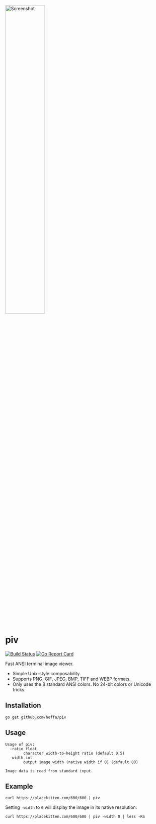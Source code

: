 <img src="https://i.imgur.com/TX8aCOa.png" alt="Screenshot" width="50%" />

# piv

[![Build Status](https://travis-ci.com/hoffa/piv.svg?branch=master)](https://travis-ci.com/hoffa/piv)
[![Go Report Card](https://goreportcard.com/badge/github.com/hoffa/piv)](https://goreportcard.com/report/github.com/hoffa/piv)

Fast ANSI terminal image viewer.

- Simple Unix-style composability.
- Supports PNG, GIF, JPEG, BMP, TIFF and WEBP formats.
- Only uses the 8 standard ANSI colors. No 24-bit colors or Unicode tricks.

## Installation

```shell
go get github.com/hoffa/piv
```

## Usage

```
Usage of piv:
  -ratio float
    	character width-to-height ratio (default 0.5)
  -width int
    	output image width (native width if 0) (default 80)

Image data is read from standard input.
```

## Example

```shell
curl https://placekitten.com/600/600 | piv
```

Setting `-width` to `0` will display the image in its native resolution:

```shell
curl https://placekitten.com/600/600 | piv -width 0 | less -RS
```
